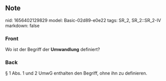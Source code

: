 ## Note
nid: 1656402129829
model: Basic-02d89-e0e22
tags: SR_2, SR_2::SR_2-IV
markdown: false

### Front
Wo ist der Begriff der <b>Umwandlung</b> definiert?

### Back
§ 1 Abs. 1 und 2 UmwG enthalten den Begriff, ohne ihn zu definieren.
